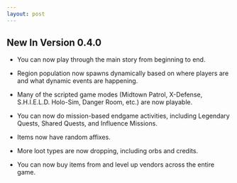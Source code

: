 ```yaml
---
layout: post
---
```


## New In Version 0.4.0

* You can now play through the main story from beginning to end.

* Region population now spawns dynamically based on where players are and what dynamic events are happening.

* Many of the scripted game modes (Midtown Patrol, X-Defense, S.H.I.E.L.D. Holo-Sim, Danger Room, etc.) are now playable.

* You can now do mission-based endgame activities, including Legendary Quests, Shared Quests, and Influence Missions.

* Items now have random affixes.

* More loot types are now dropping, including orbs and credits.

* You can now buy items from and level up vendors across the entire game.
